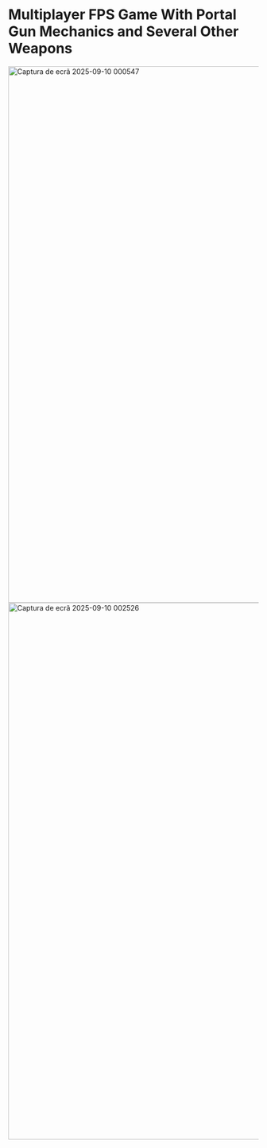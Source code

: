 # Multiplayer FPS Game With Portal Gun Mechanics and Several Other Weapons

<img width="1919" height="1078" alt="Captura de ecrã 2025-09-10 000547" src="https://github.com/user-attachments/assets/5c389845-ac8c-4ac3-9212-44bb271a05b5" />
<img width="1919" height="1079" alt="Captura de ecrã 2025-09-10 002526" src="https://github.com/user-attachments/assets/23b4e088-038b-4228-951d-64f8c1e0d2b4" />

